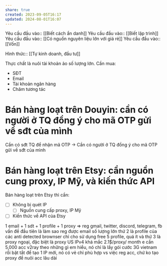 ```yaml
---
share: true
created: 2023-09-05T16:17
updated: 2024-08-01T16:07
---
```

Yêu cầu đầu vào:: [[Biết cách ẩn danh]]
Yêu cầu đầu vào:: [[Biết lập trình]]
Yêu cầu đầu vào:: [[Có nguồn nguyên liệu lớn với giá rẻ]]
Yêu cầu đầu vào:: [[Vốn]]

Hình thức:: [[Tự kinh doanh, đầu tư]]

Thực chất là nuôi tài khoản ảo số lượng lớn. Cần mua:
- SĐT
- Email
- Tài khoản ngân hàng
- Chăm tương tác

# Bán hàng loạt trên Douyin: cần có người ở TQ đồng ý cho mã OTP gửi về sđt của mình
Cần có sđt TQ để nhận mã OTP
→ Cần có người ở TQ đồng ý cho mã OTP gửi về sđt của mình

# Bán hàng loạt trên Etsy: cần nguồn cung proxy, IP Mỹ, và kiến thức API
Bán hàng loạt trên Etsy thì cần:
- [ ] Không bị quét IP
	- [ ] Nguồn cung cấp proxy, IP Mỹ
- [ ] Kiến thức về API của Etsy

1 email + 1 sdt + 1 profile + 1 proxy ⇒ reg gmail, twitter, discord, telegram, fb
vấn đề đầu tiên là làm sao reg được email số lượng lớn 
thứ 2 là profile của các anti detected brownser chỉ cho sử dụng free 5 profile, quá ít
và thứ 3 là proxy ngoại, đặc biệt là proxy US IPv4 khá mắc 2.1$/proxy/ month
e cần 5,000 acc
v2ray theo những gì em hiểu, nó chỉ là lấy gói cước 3G vietnam rồi bật tắt để tạo 1 IP mới, nó có vẻ chỉ phù hợp vs việc reg acc, chứ ko tạo proxy để nuôi acc lâu dài
